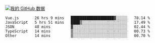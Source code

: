 [![我的 GitHub 数据](https://github-readme-stats.vercel.app/api?username=unbrain&?theme=dark)]()

<!--START_SECTION:waka-->

```text
Vue.js       26 hrs 9 mins   ███████████████████▓░░░░░   78.14 %
JavaScript   5 hrs 51 mins   ████▒░░░░░░░░░░░░░░░░░░░░   17.49 %
JSON         48 mins         ▓░░░░░░░░░░░░░░░░░░░░░░░░   02.44 %
TypeScript   14 mins         ▒░░░░░░░░░░░░░░░░░░░░░░░░   00.73 %
Other        14 mins         ▒░░░░░░░░░░░░░░░░░░░░░░░░   00.70 %
```

<!--END_SECTION:waka-->
